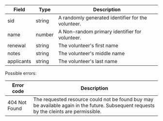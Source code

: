 

| Field			|	Type			|	Description																				  |
|-----------|-----------|-----------------------------------------------------|
| sid				|	string		| A randomly generated identifier for the volunteer.	|
|	name				|	number		| A Non-random primary identifier for volunteer.			|
| renewal| string		|	The volunteer's first name													|
| notes  | string    | The volunteer's middle name                         |     
| applicants | string    | The volunteer's last name                           |


Possible errors:

| Error code    | Description                   |
| --------------| ------------------------------|
| 404 Not Found | The requested resource could not be found buy may be available again in the future. Subsequent requests by the cleints are permissible. |
